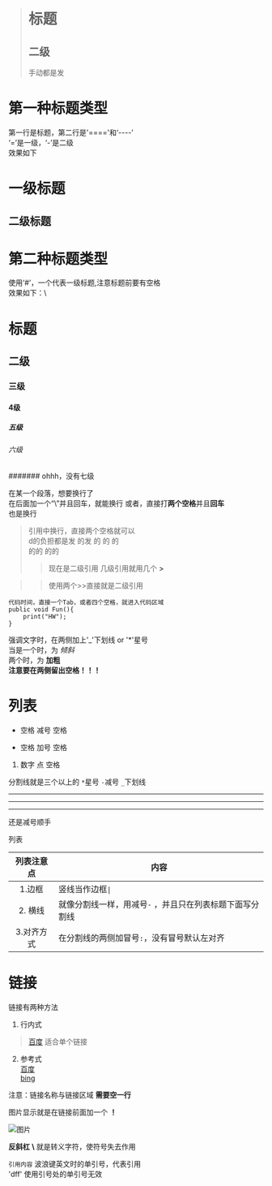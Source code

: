 ># 标题
>## 二级  
>手动都是发

第一种标题类型
===

第一行是标题，第二行是'===='和‘----’\
‘=’是一级，‘-’是二级\
效果如下



一级标题
===
二级标题
---

第二种标题类型
===
使用‘#’，一个代表一级标题,注意标题前要有空格\
效果如下：\
# 标题
## 二级
### 三级
#### 4级
##### 五级
###### 六级
####### ohhh，没有七级 

在某一个段落，想要换行了  \
在后面加一个“\”并且回车，就能换行
或者，直接打**两个空格**并且**回车**  
也是换行  
>引用中换行，直接两个空格就可以  
d的负担都是发  的发  的 的 的  
的的
的的
>>现在是二级引用 几级引用就用几个 **>**

>>使用两个>>直接就是二级引用

    代码时间，直接一个Tab，或者四个空格，就进入代码区域
    public void Fun(){
        print("HW");
    }

强调文字时，在两侧加上'_'下划线 or '*'星号  
当是一个时，为 _倾斜_  
两个时，为 **加粗**  
**注意要在两侧留出空格！！！**  

# 列表

- 空格 减号 空格
 + 空格 加号 空格
  
1. 数字 点 空格

分割线就是三个以上的 `*`星号 `-`减号 `_`下划线
***
---
___
还是减号顺手

列表

|列表注意点     |   内容         |
|:------------:|--------------|
|1.边框|竖线当作边框`\|`|
|2. 横线  |就像分割线一样，用减号`-` ，并且只在列表标题下面写分割线|
|3.对齐方式|在分割线的两侧加冒号`:`，没有冒号默认左对齐|

# 链接

链接有两种方法
1. 行内式
> [百度](https:://github.com/younghz/Markdown) 适合单个链接
2. 参考式  
[百度][1]   
[bing][2]

[1]:https://www.baidu.com/ 
[2]:https://cn.bing.com/?mkt=zh-CN 
注意：链接名称与链接区域  **需要空一行**

图片显示就是在链接前面加一个 **！**

![图片](https://t8.baidu.com/it/u=2706279811,633521312&fm=218&app=137&size=f242,150&n=0&f=JPEG&fmt=auto?s=53F6AC7289D2D1EB58602AFE0200A027&sec=1689786000&t=d0629b244cd46c96c9c11a57cb4eacd0)


**反斜杠** **\\** 就是转义字符，使符号失去作用

`引用内容` 波浪键英文时的单引号，代表引用  
'dff'  使用引号处的单引号无效  




